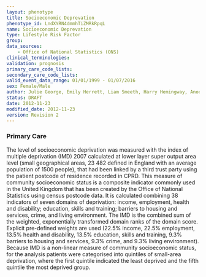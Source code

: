 ```yaml
---
layout: phenotype
title: Socioeconomic Deprevation
phenotype_id: LndXYRN4dmmhTiZMRkRpqL
name: Socioeconomic Deprevation
type: Lifestyle Risk Factor
group: 
data_sources:
    - Office of National Statistics (ONS)
clinical_terminologies:
validation: prognosis
primary_care_code_lists: 
secondary_care_code_lists: 
valid_event_data_range: 01/01/1999 - 01/07/2016
sex: Female/Male
author: Julie George, Emily Herrett, Liam Smeeth, Harry Hemingway, Anoop Shah, Spiros Denaxas
status: DRAFT
date: 2012-11-23
modified_date: 2012-11-23
version: Revision 2
---
```


### Primary Care

The level of socioeconomic deprivation was measured with the index of multiple deprivation (IMD) 2007 calculated at lower layer super output area level (small geographical areas, 23 482 defined in England with an average population of 1500 people), that had been linked by a third trust party using the patient postcode of residence recorded in CPRD. This measure of community socioeconomic status is a composite indicator commonly used in the United Kingdom that has been created by the Office of National Statistics using census postcode data. It is calculated combining 38 indicators of seven domains of deprivation: income, employment, health and disability; education, skills and training; barriers to housing and services, crime, and living environment. The IMD is the combined sum of the weighted, exponentially transformed domain ranks of the domain score. Explicit pre-defined weights are used (22.5% income, 22.5% employment, 13.5% health and disability, 13.5% education, skills and training, 9.3% barriers to housing and services, 9.3% crime, and 9.3% living environment). Because IMD is a non-linear measure of community socioeconomic status, for the analysis patients were categorised into quintiles of small-area deprivation, where the first quintile indicated the least deprived and the fifth quintile the most deprived group. 



